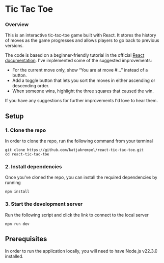 # Tic Tac Toe

### Overview
This is an interactive tic-tac-toe game built with React. It stores the history of moves as the game progresses and allows players to go back to previous versions.

The code is based on a beginner-friendly tutorial in the official [React documentation](https://react.dev/learn/tutorial-tic-tac-toe:). I've implemented some of the suggested improvements:

* For the current move only, show “You are at move #…” instead of a button.
* Add a toggle button that lets you sort the moves in either ascending or descending order.
* When someone wins, highlight the three squares that caused the win.

If you have any suggestions for further improvements I'd love to hear them.


## Setup
### 1. Clone the repo
In order to clone the repo, run the following command from your terminal
```
git clone https://github.com/katjakrempel/react-tic-tac-toe.git
cd react-tic-tac-toe
```


### 2. Install dependencies
Once you've cloned the repo, you can install the required dependencies by running
```
npm install
```


### 3. Start the development server
Run the following script and click the link to connect to the local server
```
npm run dev
```


## Prerequisites

In order to run the application locally, you will need to have Node.js v22.3.0 installed.